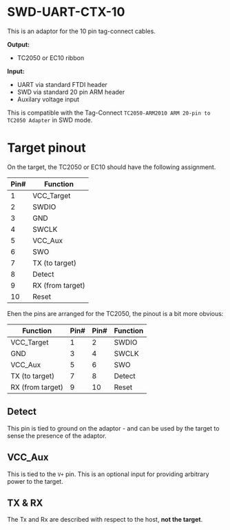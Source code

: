 # SWD-UART-CTX-10

This is an adaptor for the 10 pin tag-connect cables.

**Output:**
 * TC2050 or EC10 ribbon

**Input:**
 * UART via standard FTDI header
 * SWD via standard 20 pin ARM header
 * Auxilary voltage input

This is compatible with the Tag-Connect `TC2050-ARM2010 ARM 20-pin to TC2050 Adapter` in SWD mode.

# Target pinout

On the target, the TC2050 or EC10 should have the following assignment.

| Pin# | Function   |
| ---- | --------   |
| 1    | VCC_Target |
| 2    | SWDIO      |
| 3    | GND        |
| 4    | SWCLK      |
| 5    | VCC_Aux    |
| 6    | SWO        |
| 7    | TX (to target) |
| 8    | Detect     |
| 9    | RX (from target) |
| 10   | Reset      |

Ehen the pins are arranged for the TC2050, the pinout is a bit more obvious:

| Function        | Pin# | Pin# | Function   |
| --------        | ---- | ---- | --------   |
| VCC_Target      | 1    | 2    | SWDIO      |
| GND             | 3    | 4    | SWCLK      |
| VCC_Aux         | 5    | 6    | SWO        |
| TX (to target)  | 7    | 8    | Detect     |
| RX (from target)| 9    | 10   | Reset      |

## Detect

This pin is tied to ground on the adaptor - and can be used by the target to sense the presence of the adaptor.

## VCC_Aux

This is tied to the `V+` pin. This is an optional input for providing arbitrary power to the target.

## TX & RX

The Tx and Rx are described with respect to the host, **not the target**.
